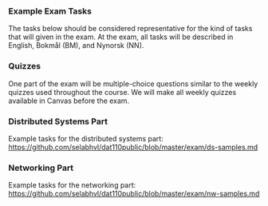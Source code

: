 ### Example Exam Tasks

The tasks below should be considered representative for the kind of tasks that will given in the exam. At the exam, all tasks will be described in English, Bokmål (BM), and Nynorsk (NN).

### Quizzes

One part of the exam will be multiple-choice questions similar to the weekly quizzes used throughout the course. We will make all weekly quizzes available in Canvas before the exam.

### Distributed Systems Part

Example tasks for the distributed systems part: https://github.com/selabhvl/dat110public/blob/master/exam/ds-samples.md

### Networking Part

Example tasks for the networking part: https://github.com/selabhvl/dat110public/blob/master/exam/nw-samples.md
